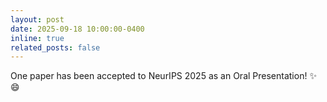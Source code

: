 ```yaml
---
layout: post
date: 2025-09-18 10:00:00-0400
inline: true
related_posts: false
---
```


One paper has been accepted to NeurIPS 2025 as an Oral Presentation! :sparkles: :smile:

